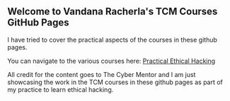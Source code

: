 ## Welcome to Vandana Racherla's TCM Courses GitHub Pages

I have tried to cover the practical aspects of the courses in these github pages.

You can navigate to the various courses here:
[Practical Ethical Hacking](https://github.com/vandanarach/TCM-Courses/raw/main/docs/PracticalEthicalHacking/index.md)

All credit for the content goes to The Cyber Mentor and I am just showcasing the work in the TCM courses in these github pages as part of my practice to learn ethical hacking.

